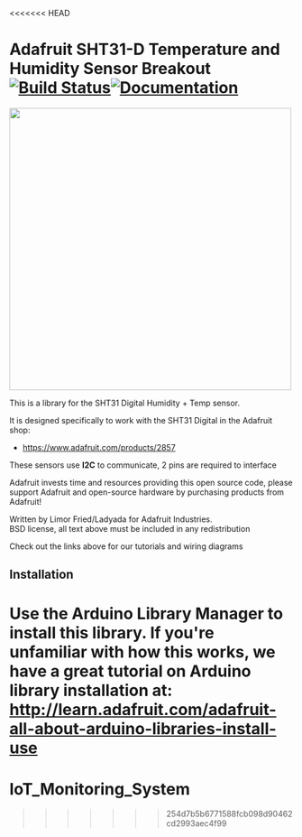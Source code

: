 <<<<<<< HEAD
# Adafruit SHT31-D Temperature and Humidity Sensor Breakout [![Build Status](https://github.com/adafruit/Adafruit_SHT31/workflows/Arduino%20Library%20CI/badge.svg)](https://github.com/adafruit/Adafruit_SHT31/actions)[![Documentation](https://github.com/adafruit/ci-arduino/blob/master/assets/doxygen_badge.svg)](http://adafruit.github.io/Adafruit_SHT31/html/index.html)

<a href="https://www.adafruit.com/product/2857"><img src="assets/board.jpg?raw=true" width="500px"></a>

This is a library for the SHT31 Digital Humidity + Temp sensor.

It is designed specifically to work with the SHT31 Digital in the Adafruit shop:

* https://www.adafruit.com/products/2857

These sensors use **I2C** to communicate, 2 pins are required to interface

Adafruit invests time and resources providing this open source code,
please support Adafruit and open-source hardware by purchasing
products from Adafruit!

Written by Limor Fried/Ladyada for Adafruit Industries.  
BSD license, all text above must be included in any redistribution

Check out the links above for our tutorials and wiring diagrams

## Installation

Use the Arduino Library Manager to install this library. If you're unfamiliar
with how this works, we have a great tutorial on Arduino library installation
at: http://learn.adafruit.com/adafruit-all-about-arduino-libraries-install-use
=======
# IoT_Monitoring_System
>>>>>>> 254d7b5b6771588fcb098d90462cd2993aec4f99
